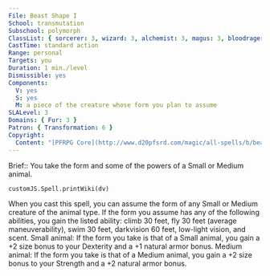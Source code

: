 ```yaml
---
File: Beast Shape I
School: transmutation
Subschool: polymorph
ClassList: { sorcerer: 3, wizard: 3, alchemist: 3, magus: 3, bloodrager: 3 }
CastTime: standard action
Range: personal
Targets: you
Duration: 1 min./level
Dismissible: yes
Components:
  V: yes
  S: yes
  M: a piece of the creature whose form you plan to assume
SLALevel: 3
Domains: { Fur: 3 }
Patron: { Transformation: 6 }
Copyright:
  Content: "[PFRPG Core](http://www.d20pfsrd.com/magic/all-spells/b/beast-shape-i#TOC-Beast-Shape-I)"
---
```

Brief:: You take the form and some of the powers of a Small or Medium animal.

```dataviewjs
customJS.Spell.printWiki(dv)
```

When you cast this spell, you can assume the form of any Small or Medium creature of the animal type. If the form you assume has any of the following abilities, you gain the listed ability: climb 30 feet, fly 30 feet (average maneuverability), swim 30 feet, darkvision 60 feet, low-light vision, and scent. Small animal: If the form you take is that of a Small animal, you gain a +2 size bonus to your Dexterity and a +1 natural armor bonus. Medium animal: If the form you take is that of a Medium animal, you gain a +2 size bonus to your Strength and a +2 natural armor bonus.
